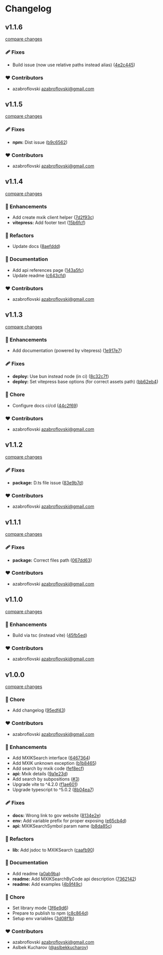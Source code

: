 # Changelog 

## v1.1.6

[compare changes](https://github.com/azabroflovski/mxik/compare/v1.1.5...v1.1.6)

### 🩹 Fixes

- Build issue (now use relative paths instead alias) ([4e2c445](https://github.com/azabroflovski/mxik/commit/4e2c445))

### ❤️ Contributors

- azabroflovski <azabroflovski@gmail.com>

## v1.1.5

[compare changes](https://github.com/azabroflovski/mxik/compare/v1.1.4...v1.1.5)

### 🩹 Fixes

- **npm:** Dist issue ([b9c6562](https://github.com/azabroflovski/mxik/commit/b9c6562))

### ❤️ Contributors

- azabroflovski <azabroflovski@gmail.com>

## v1.1.4

[compare changes](https://github.com/azabroflovski/mxik/compare/v1.1.3...v1.1.4)

### 🚀 Enhancements

- Add create mxik client helper ([7d2f93c](https://github.com/azabroflovski/mxik/commit/7d2f93c))
- **vitepress:** Add footer text ([15b6fcf](https://github.com/azabroflovski/mxik/commit/15b6fcf))

### 💅 Refactors

- Update docs ([8aefddd](https://github.com/azabroflovski/mxik/commit/8aefddd))

### 📖 Documentation

- Add api references page ([143a5fc](https://github.com/azabroflovski/mxik/commit/143a5fc))
- Update readme ([c643cfd](https://github.com/azabroflovski/mxik/commit/c643cfd))

### ❤️ Contributors

- azabroflovski <azabroflovski@gmail.com>

## v1.1.3

[compare changes](https://github.com/azabroflovski/mxik/compare/v1.1.2...v1.1.3)

### 🚀 Enhancements

- Add documentation (powered by vitepress) ([1e917e7](https://github.com/azabroflovski/mxik/commit/1e917e7))

### 🩹 Fixes

- **deploy:** Use bun instead node (in ci) ([8c32c7f](https://github.com/azabroflovski/mxik/commit/8c32c7f))
- **deploy:** Set vitepress base options (for correct assets path) ([bb62eb4](https://github.com/azabroflovski/mxik/commit/bb62eb4))

### 🏡 Chore

- Configure docs ci/cd ([44c2f69](https://github.com/azabroflovski/mxik/commit/44c2f69))

### ❤️ Contributors

- azabroflovski <azabroflovski@gmail.com>

## v1.1.2

[compare changes](https://github.com/azabroflovski/mxik/compare/v1.1.1...v1.1.2)

### 🩹 Fixes

- **package:** D.ts file issue ([83e9b7d](https://github.com/azabroflovski/mxik/commit/83e9b7d))

### ❤️ Contributors

- azabroflovski <azabroflovski@gmail.com>

## v1.1.1

[compare changes](https://github.com/azabroflovski/mxik/compare/v1.1.0...v1.1.1)

### 🩹 Fixes

- **package:** Correct files path ([067dd63](https://github.com/azabroflovski/mxik/commit/067dd63))

### ❤️ Contributors

- azabroflovski <azabroflovski@gmail.com>

## v1.1.0

[compare changes](https://github.com/azabroflovski/mxik/compare/v1.0.0-alpha...v1.1.0)

### 🚀 Enhancements

- Build via tsc (instead vite) ([45fb5ed](https://github.com/azabroflovski/mxik/commit/45fb5ed))

### ❤️ Contributors

- azabroflovski <azabroflovski@gmail.com>

## v1.0.0

[compare changes](https://github.com/azabroflovski/mxik/compare/v1.0.0-alpha...v1.0.0)

### 🏡 Chore

- Add changelog ([95edf43](https://github.com/azabroflovski/mxik/commit/95edf43))

### ❤️ Contributors

- azabroflovski <azabroflovski@gmail.com>

### 🚀 Enhancements

- Add MXIKSearch interface ([6467364](https://github.com/azabroflovski/mxik/commit/6467364))
- Add MXIK unknown exception ([b1b8465](https://github.com/azabroflovski/mxik/commit/b1b8465))
- Add search by mxik code ([fef8ecf](https://github.com/azabroflovski/mxik/commit/fef8ecf))
- **api:** Mxik details ([9a1e23d](https://github.com/azabroflovski/mxik/commit/9a1e23d))
- Add search by subpositions ([#3](https://github.com/azabroflovski/mxik/pull/3))
- Upgrade vite to ^4.2.0 ([f1ae601](https://github.com/azabroflovski/mxik/commit/f1ae601))
- Upgrade typescript to ^5.0.2 ([8b04ea7](https://github.com/azabroflovski/mxik/commit/8b04ea7))

### 🩹 Fixes

- **docs:** Wrong link to gov website ([8134e2e](https://github.com/azabroflovski/mxik/commit/8134e2e))
- **env:** Add variable prefix for proper exposing ([e65cb4d](https://github.com/azabroflovski/mxik/commit/e65cb4d))
- **api:** MXIKSearchSymbol param name ([b8da85c](https://github.com/azabroflovski/mxik/commit/b8da85c))

### 💅 Refactors

- **lib:** Add jsdoc to MXIKSearch ([caafb90](https://github.com/azabroflovski/mxik/commit/caafb90))

### 📖 Documentation

- Add readme ([a0ab9ba](https://github.com/azabroflovski/mxik/commit/a0ab9ba))
- **readme:** Add MXIKSearchByCode api description ([7362142](https://github.com/azabroflovski/mxik/commit/7362142))
- **readme:** Add examples ([4b9f49c](https://github.com/azabroflovski/mxik/commit/4b9f49c))

### 🏡 Chore

- Set library mode ([3f6e9d6](https://github.com/azabroflovski/mxik/commit/3f6e9d6))
- Prepare to publish to npm ([c8c864d](https://github.com/azabroflovski/mxik/commit/c8c864d))
- Setup env variables ([3d08f1b](https://github.com/azabroflovski/mxik/commit/3d08f1b))

### ❤️  Contributors

- azabroflovski <azabroflovski@gmail.com>
- Aslbek Kucharov ([@aslbekkucharov](http://github.com/aslbekkucharov))
